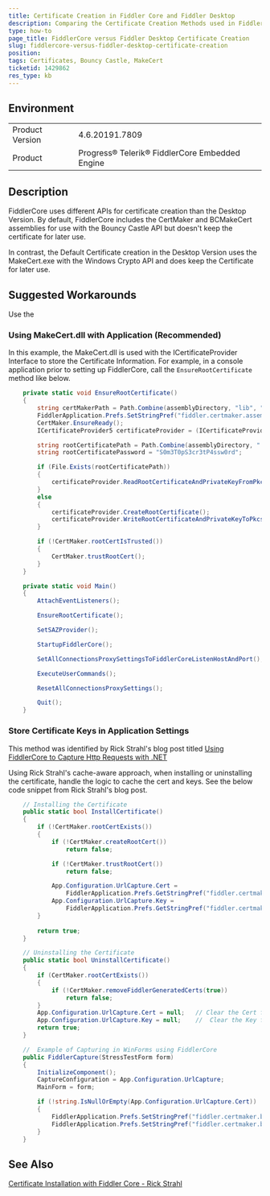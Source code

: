 ```yaml
---
title: Certificate Creation in Fiddler Core and Fiddler Desktop
description: Comparing the Certificate Creation Methods used in Fiddler Core and Fiddler Desktop
type: how-to
page_title: FiddlerCore versus Fiddler Desktop Certificate Creation
slug: fiddlercore-versus-fiddler-desktop-certificate-creation
position: 
tags: Certificates, Bouncy Castle, MakeCert
ticketid: 1429862
res_type: kb
---
```


## Environment
<table>
	<tbody>
		<tr>
			<td>Product Version</td>
			<td>4.6.20191.7809</td>
		</tr>
		<tr>
			<td>Product</td>
			<td>Progress® Telerik® FiddlerCore Embedded Engine</td>
		</tr>
	</tbody>
</table>


## Description
FiddlerCore uses different APIs for certificate creation than the Desktop Version. By default, FiddlerCore includes the CertMaker and BCMakeCert assemblies for use with the Bouncy Castle API but doesn't keep the certificate for later use.

In contrast, the Default Certificate creation in the Desktop Version uses the MakeCert.exe with the Windows Crypto API and does keep the Certificate for later use.

## Suggested Workarounds
Use the 

### Using MakeCert.dll with Application (Recommended)
In this example, the MakeCert.dll is used with the ICertificateProvider Interface to store the Certificate Information. For example, in a console application prior to setting up FiddlerCore, call the `EnsureRootCertificate` method like below.

``` csharp
	private static void EnsureRootCertificate()
	{
		string certMakerPath = Path.Combine(assemblyDirectory, "lib", "CertMaker.dll");
		FiddlerApplication.Prefs.SetStringPref("fiddler.certmaker.assembly", certMakerPath);
		CertMaker.EnsureReady();
		ICertificateProvider5 certificateProvider = (ICertificateProvider5)CertMaker.oCertProvider;

		string rootCertificatePath = Path.Combine(assemblyDirectory, "..", "..", "RootCertificate.p12");
		string rootCertificatePassword = "S0m3T0pS3cr3tP4ssw0rd";

		if (File.Exists(rootCertificatePath))
		{
			certificateProvider.ReadRootCertificateAndPrivateKeyFromPkcs12File(rootCertificatePath, rootCertificatePassword);
		}
		else
		{
			certificateProvider.CreateRootCertificate();
			certificateProvider.WriteRootCertificateAndPrivateKeyToPkcs12File(rootCertificatePath, rootCertificatePassword);
		}

		if (!CertMaker.rootCertIsTrusted())
		{
			CertMaker.trustRootCert();
		}
	}

	private static void Main()
	{
		AttachEventListeners();

		EnsureRootCertificate();

		SetSAZProvider();

		StartupFiddlerCore();

		SetAllConnectionsProxySettingsToFiddlerCoreListenHostAndPort();

		ExecuteUserCommands();

		ResetAllConnectionsProxySettings();

		Quit();
	}	
```

### Store Certificate Keys in Application Settings
This method was identified by Rick Strahl's blog post titled [Using FiddlerCore to Capture Http Requests with .NET](https://weblog.west-wind.com/posts/2014/jul/29/using-fiddlercore-to-capture-http-requests-with-net)

Using Rick Strahl's cache-aware approach, when installing or uninstalling the certificate, handle the logic to cache the cert and keys. See the below code snippet from Rick Strahl's blog post.

``` csharp
	// Installing the Certificate
	public static bool InstallCertificate()
	{
		if (!CertMaker.rootCertExists())           
		{
			if (!CertMaker.createRootCert())
				return false;

			if (!CertMaker.trustRootCert())
				return false;

			App.Configuration.UrlCapture.Cert = 
				FiddlerApplication.Prefs.GetStringPref("fiddler.certmaker.bc.cert", null);	// Set FiddlerCore BC Cert value into Application Configuration
			App.Configuration.UrlCapture.Key = 
				FiddlerApplication.Prefs.GetStringPref("fiddler.certmaker.bc.key", null);	// Set FiddlerCore BC Key value into Application Configuration
		}
		
		return true;
	}

	// Uninstalling the Certificate
	public static bool UninstallCertificate()
	{
		if (CertMaker.rootCertExists())
		{
			if (!CertMaker.removeFiddlerGeneratedCerts(true))
				return false;
		}
		App.Configuration.UrlCapture.Cert = null; 	// Clear the Cert from Application Configuration
		App.Configuration.UrlCapture.Key = null;	//	Clear the Key from Application Configuration
		return true;
	}

	//	Example of Capturing in WinForms using FiddlerCore
	public FiddlerCapture(StressTestForm form)
	{
		InitializeComponent();
		CaptureConfiguration = App.Configuration.UrlCapture;
		MainForm = form;

		if (!string.IsNullOrEmpty(App.Configuration.UrlCapture.Cert))
		{
			FiddlerApplication.Prefs.SetStringPref("fiddler.certmaker.bc.key", App.Configuration.UrlCapture.Key); // Read the Key from Application Configuration
			FiddlerApplication.Prefs.SetStringPref("fiddler.certmaker.bc.cert", App.Configuration.UrlCapture.Cert); // Read the Cert from Application Configuration
		}
	}	
```

## See Also

[Certificate Installation with Fiddler Core - Rick Strahl](https://weblog.west-wind.com/posts/2014/jul/29/using-fiddlercore-to-capture-http-requests-with-net#Certificate-Installation-with-FiddlerCore)